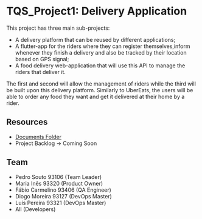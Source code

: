 # TQS_Project1: Delivery Application

This project has three main sub-projects:

* A delivery platform that can be reused by different applications;
* A flutter-app for the riders where they can register themselves,inform whenever they finish a delivery and also be tracked by their location based on GPS signal;
* A food delivery web-application that will use this API to manage the riders that deliver it.

The first and second will allow the management of riders while the third will be built upon this delivery platform. Similarly to UberEats, the users will be able to order any food they want and get it delivered at their home by a rider.

## Resources
* [Documents Folder](https://drive.google.com/drive/folders/1Eyq8toTMicDV4ZJNXHhJlAIzj5vVtktx "Google Drive")
* Project Backlog -> Coming Soon

## Team
* Pedro Souto 93106 (Team Leader)
* Maria Inês 93320 (Product Owner)
* Fábio Carmelino 93406 (QA Engineer)
* Diogo Moreira 93127 (DevOps Master)
* Luís Pereira 93321 (DevOps Master)
* All (Developers)
